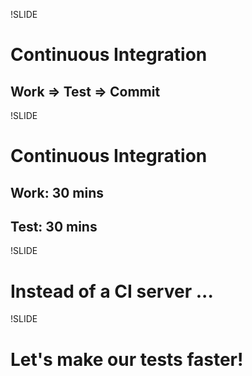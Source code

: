 !SLIDE
# Continuous Integration
## Work => Test => Commit

!SLIDE
# Continuous Integration
## Work: 30 mins
## Test: 30 mins

!SLIDE
# Instead of a CI server ...

!SLIDE
# Let's make our tests faster!
